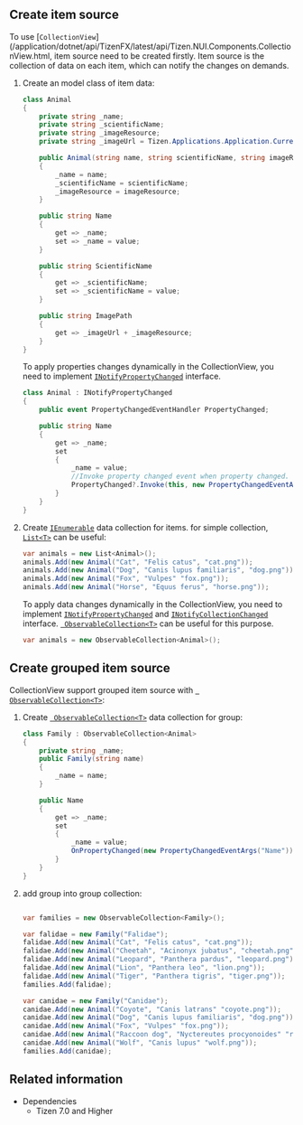 ## Create item source

To use [`CollectionView`](/application/dotnet/api/TizenFX/latest/api/Tizen.NUI.Components.CollectionView.html, item source need to be created firstly. Item source is the collection of data on each item, which can notify the changes on demands.

1. Create an model class of item data:
    ```csharp
    class Animal
    {
        private string _name;
        private string _scientificName;
        private string _imageResource;
        private string _imageUrl = Tizen.Applications.Application.Current.DirectoryInfo.Resource + "/animals/";

        public Animal(string name, string scientificName, string imageResource)
        {
            _name = name;
            _scientificName = scientificName;
            _imageResource = imageResource;
        }

        public string Name
        {
            get => _name;
            set => _name = value;
        }

        public string ScientificName
        {
            get => _scientificName;
            set => _scientificName = value;
        }

        public string ImagePath
        {
            get => _imageUrl + _imageResource;
        }
    }
    ```
    To apply properties changes dynamically in the CollectionView, you need to implement [`INotifyPropertyChanged`](https://learn.microsoft.com/En-us/dotnet/api/system.componentmodel.inotifypropertychanged?view=netstandard-2.0) interface.

    ```csharp
    class Animal : INotifyPropertyChanged
    {
        public event PropertyChangedEventHandler PropertyChanged;

        public string Name
        {
            get => _name;
            set
            {
                _name = value;
                //Invoke property changed event when property changed.
                PropertyChanged?.Invoke(this, new PropertyChangedEventArgs("Name"));
            }
        }
    }
    ```

2. Create [`IEnumerable`](https://learn.microsoft.com/en-us/dotnet/api/system.collections.ienumerable?view=netstandard-2.0) data collection for items. for simple collection, [`List<T>`](https://learn.microsoft.com/En-us/dotnet/api/system.collections.generic.list-1?view=netstandard-2.0) can be useful:

    ```csharp
    var animals = new List<Animal>();
    animals.Add(new Animal("Cat", "Felis catus", "cat.png"));
    animals.Add(new Animal("Dog", "Canis lupus familiaris", "dog.png"));
    animals.Add(new Animal("Fox", "Vulpes" "fox.png"));
    animals.Add(new Animal("Horse", "Equus ferus", "horse.png"));
    ```

    To apply data changes dynamically in the CollectionView, you need to implement [`INotifyPropertyChanged`](https://learn.microsoft.com/En-us/dotnet/api/system.componentmodel.inotifypropertychanged?view=netstandard-2.0) and [`INotifyCollectionChanged`](https://learn.microsoft.com/en-us/dotnet/api/system.collections.specialized.inotifycollectionchanged?view=netstandard-2.0) interface.
   [` ObservableCollection<T>`](https://learn.microsoft.com/en-us/dotnet/api/system.collections.objectmodel.observablecollection-1?view=netstandard-2.0) can be useful for this purpose.

    ```csharp
    var animals = new ObservableCollection<Animal>();
    ```

## Create grouped item source

CollectionView support grouped item source with  [` ObservableCollection<T>`](https://learn.microsoft.com/en-us/dotnet/api/system.collections.objectmodel.observablecollection-1?view=netstandard-2.0):
1. Create   [` ObservableCollection<T>`](https://learn.microsoft.com/en-us/dotnet/api/system.collections.objectmodel.observablecollection-1?view=netstandard-2.0) data collection for group:

    ```csharp
    class Family : ObservableCollection<Animal>
    {
        private string _name;
        public Family(string name)
        {
            _name = name;
        }

        public Name
        {
            get => _name;
            set
            {
                _name = value;
                OnPropertyChanged(new PropertyChangedEventArgs("Name"));
            }
        }
    }
   ```
2. add group into group collection:

    ```csharp

    var families = new ObservableCollection<Family>();

    var falidae = new Family("Falidae");
    falidae.Add(new Animal("Cat", "Felis catus", "cat.png"));
    falidae.Add(new Animal("Cheetah", "Acinonyx jubatus", "cheetah.png"));
    falidae.Add(new Animal("Leopard", "Panthera pardus", "leopard.png"));
    falidae.Add(new Animal("Lion", "Panthera leo", "lion.png"));
    falidae.Add(new Animal("Tiger", "Panthera tigris", "tiger.png"));
    families.Add(falidae);

    var canidae = new Family("Canidae");
    canidae.Add(new Animal("Coyote", "Canis latrans" "coyote.png"));
    canidae.Add(new Animal("Dog", "Canis lupus familiaris", "dog.png"));
    canidae.Add(new Animal("Fox", "Vulpes" "fox.png"));
    canidae.Add(new Animal("Raccoon dog", "Nyctereutes procyonoides" "raccoondog.png"));
    canidae.Add(new Animal("Wolf", "Canis lupus" "wolf.png"));
    families.Add(canidae);
    ```


## Related information

- Dependencies
  -   Tizen 7.0 and Higher
